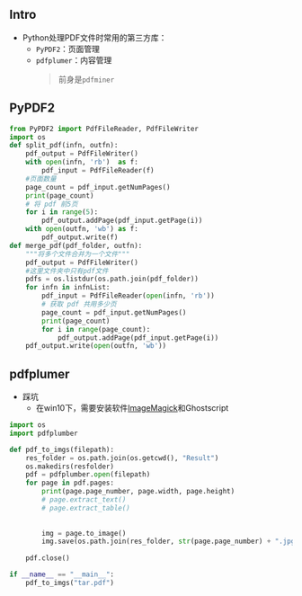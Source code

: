 ## Intro

+ Python处理PDF文件时常用的第三方库：
	+ `PyPDF2`：页面管理
	+ `pdfplumer`：内容管理
		>前身是`pdfminer`


## PyPDF2
```python
from PyPDF2 import PdfFileReader, PdfFileWriter
import os
def split_pdf(infn, outfn):
    pdf_output = PdfFileWriter()
	with open(infn, 'rb')  as f:
		pdf_input = PdfFileReader(f)
	#页面数量
    page_count = pdf_input.getNumPages()
    print(page_count)
    # 将 pdf 前5页
    for i in range(5):
        pdf_output.addPage(pdf_input.getPage(i))
	with open(outfn, 'wb') as f:
		pdf_output.write(f)
def merge_pdf(pdf_folder, outfn):
	"""将多个文件合并为一个文件"""
    pdf_output = PdfFileWriter()
	#这里文件夹中只有pdf文件
	pdfs = os.listdur(os.path.join(pdf_folder))
    for infn in infnList:
        pdf_input = PdfFileReader(open(infn, 'rb'))
        # 获取 pdf 共用多少页
        page_count = pdf_input.getNumPages()
        print(page_count)
        for i in range(page_count):
            pdf_output.addPage(pdf_input.getPage(i))
    pdf_output.write(open(outfn, 'wb'))
```

## pdfplumer
+ 踩坑
	+ 在win10下，需要安装软件[ImageMagick](https://docs.wand-py.org/en/latest/guide/install.html#install-imagemagick-on-windows)和Ghostscript

```python
import os
import pdfplumber

def pdf_to_imgs(filepath):
    res_folder = os.path.join(os.getcwd(), "Result")
    os.makedirs(resfolder)
    pdf = pdfplumber.open(filepath)
    for page in pdf.pages:
        print(page.page_number, page.width, page.height)
        # page.extract_text()
        # page.extract_table()
        
        
        img = page.to_image()
        img.save(os.path.join(res_folder, str(page.page_number) + ".jpg"))
    
    pdf.close()

if __name__ == "__main__":
    pdf_to_imgs("tar.pdf")
```